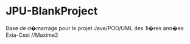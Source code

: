 # JPU-BlankProject
Base de d�marrage pour le projet Jave/POO/UML des 1i�res ann�es Exia-Cesi
//Maxime2
